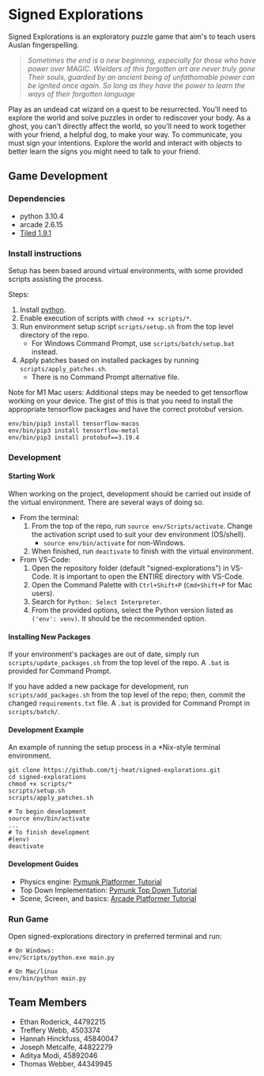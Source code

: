 # Signed Explorations

Signed Explorations is an exploratory puzzle game that aim's to teach users Auslan fingerspelling. 

> *Sometimes the end is a new beginning, especially for those who have power over MAGIC.
 Wielders of this forgotten art are never truly gone
 Their souls, guarded by an ancient being of unfathomable power can be ignited once again.
 So long as they have the power to learn the ways of their forgotten language*

Play as an undead cat wizard on a quest to be resurrected. You'll need to explore the world and solve puzzles in order to rediscover your body. As a ghost, you can't directly affect the world, so you'll need to work together with your friend, a helpful dog, to make your way. To communicate, you must sign your intentions. Explore the world and interact with objects to better learn the signs you might need to talk to your friend.

## Game Development
### Dependencies

- python 3.10.4
- arcade 2.6.15
- [Tiled 1.9.1](https://www.mapeditor.org/)



### Install instructions

Setup has been based around virtual environments, with some provided scripts assisting the process.

Steps:

1. Install [python](https://www.python.org/downloads/).
2. Enable execution of scripts with `chmod +x scripts/*`.
3. Run environment setup script `scripts/setup.sh` from the top level directory of the repo. 
   - For Windows Command Prompt, use `scripts/batch/setup.bat` instead.
4. Apply patches based on installed packages by running `scripts/apply_patches.sh`.
   - There is no Command Prompt alternative file. 

Note for M1 Mac users: Additional steps may be needed to get tensorflow working on your device. The gist of this is that you need to install the appropriate tensorflow packages and have the correct protobuf version.

``` shell
env/bin/pip3 install tensorflow-macos
env/bin/pip3 install tensorflow-metal
env/bin/pip3 install protobuf==3.19.4
```

### Development

#### Starting Work

When working on the project, development should be carried out inside of the virtual environment. There are several ways of doing so.

- From the terminal:
  1. From the top of the repo, run `source env/Scripts/activate`. Change the activation script used to suit your dev environment (OS/shell).
     - `source env/bin/activate` for non-Windows.
  2. When finished, run `deactivate` to finish with the virtual environment.
- From VS-Code:
  1. Open the repository folder (default "signed-explorations") in VS-Code. It is important to open the ENTIRE directory with VS-Code.
  2. Open the Command Palette with `Ctrl+Shift+P` (`Cmd+Shift+P` for Mac users).
  3. Search for `Python: Select Interpreter`.
  4. From the provided options, select the Python version listed as `('env': venv)`. It should be the recommended option.

#### Installing New Packages

If your environment's packages are out of date, simply run `scripts/update_packages.sh` from the top level of the repo. A `.bat` is provided for Command Prompt.

If you have added a new package for development, run `scripts/add_packages.sh` from the top level of the repo; then, commit the changed `requirements.txt` file. A `.bat` is provided for Command Prompt in `scripts/batch/`.

#### Development Example

An example of running the setup process in a \*Nix-style terminal environment.  

``` shell
git clone https://github.com/tj-heat/signed-explorations.git
cd signed-explorations
chmod +x scripts/*
scripts/setup.sh
scripts/apply_patches.sh

# To begin development
source env/bin/activate
...
# To finish development
#(env)
deactivate
```

#### Development Guides

- Physics engine: [Pymunk Platformer Tutorial](https://api.arcade.academy/en/latest/tutorials/pymunk_platformer/index.html)
- Top Down Implementation: [Pymunk Top Down Tutorial](https://api.arcade.academy/en/latest/examples/pymunk_demo_top_down.html)
- Scene, Screen, and basics: [Arcade Platformer Tutorial](https://api.arcade.academy/en/latest/examples/platform_tutorial/index.html)



### Run Game

Open signed-explorations directory in preferred terminal and run:

``` shell
# On Windows:
env/Scripts/python.exe main.py

# On Mac/linux
env/bin/python main.py
```



## Team Members

- Ethan Roderick, 44792215
- Treffery Webb, 4503374
- Hannah Hinckfuss, 45840047
- Joseph Metcalfe, 44822279
- Aditya Modi, 45892046
- Thomas Webber, 44349945
